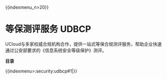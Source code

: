 {{indexmenu_n>20}}

# 等保测评服务 UDBCP

UCloud与多家权威合规机构合作，提供一站式等保合规测评服务，帮助企业快速通过公安部要求的《信息系统安全等级保护》测评。

**目录**

{{indexmenu>:security:udbcp#1|}}
